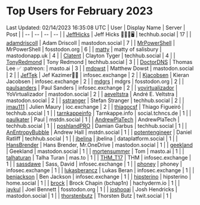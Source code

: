 # Top Users for February 2023
Last Updated: 02/14/2023 16:35:08 UTC
| User | Display Name | Server | Post |
| -- | -- | -- | -- |
| [JeffHicks](https://techhub.social/@JeffHicks) | Jeff Hicks 🐶🎼🍷🖥️ | techhub.social | 17 |
| [adamdriscoll](https://mastodon.social/@adamdriscoll) | Adam Driscoll | mastodon.social | 7 |
| [MrPowerShell](https://fosstodon.org/@MrPowerShell) | MrPowerShell | fosstodon.org | 6 |
| [matty](https://mastodonapp.uk/@matty) | matty of salisbury | mastodonapp.uk | 4 |
| [Clatent](https://techhub.social/@Clatent) | Clayton Tyger | techhub.social | 4 |
| [TonyRedmond](https://techhub.social/@TonyRedmond) | Tony Redmond | techhub.social | 3 |
| [DoctorDNS](https://masto.ai/@DoctorDNS) | Thomas Lee ✅ :patreon: | masto.ai | 3 |
| [mdowst](https://mastodon.social/@mdowst) | Matthew Dowst | mastodon.social | 2 |
| [JefTek](https://infosec.exchange/@JefTek) | Jef Kazimer😶‍🌫️ | infosec.exchange | 2 |
| [Kjacobsen](https://infosec.exchange/@Kjacobsen) | Kieran Jacobsen | infosec.exchange | 2 |
| [mdgrs](https://fosstodon.org/@mdgrs) | mdgrs | fosstodon.org | 2 |
| [paulsanders](https://infosec.exchange/@paulsanders) | Paul Sanders | infosec.exchange | 2 |
| [yovirtualizador](https://mastodon.social/@yovirtualizador) | YoVirtualizador | mastodon.social | 2 |
| [aeveltstra](https://mastodon.social/@aeveltstra) | André E. Veltstra | mastodon.social | 2 |
| [sstranger](https://techhub.social/@sstranger) | Stefan Stranger | techhub.social | 2 |
| [jmau111](https://ioc.exchange/@jmau111) | Julien Maury | ioc.exchange | 2 |
| [thiagocsf](https://techhub.social/@thiagocsf) | Thiago Figueiró | techhub.social | 1 |
| [tarnkappeinfo](https://social.tchncs.de/@tarnkappeinfo) | Tarnkappe.info | social.tchncs.de | 1 |
| [paulkater](https://mstdn.social/@paulkater) | Paul | mstdn.social | 1 |
| [AndrewPlaTech](https://techhub.social/@AndrewPlaTech) | AndrewPlaTech | techhub.social | 1 |
| [poshlandPRO](https://techhub.social/@poshlandPRO) | Damian Garbus | techhub.social | 1 |
| [AnEntropyBubble](https://mstdn.social/@AnEntropyBubble) | Andrew Hall | mstdn.social | 1 |
| [potentengineer](https://techhub.social/@potentengineer) | Daniel Ratliff | techhub.social | 1 |
| [jbelina](https://dataplatform.social/@jbelina) | jbelina | dataplatform.social | 1 |
| [HansBrender](https://mastodon.social/@HansBrender) | Hans Brender, Mr.OneDrive | mastodon.social | 1 |
| [geekland](https://mastodon.social/@geekland) | Geekland | mastodon.social | 1 |
| [mortensummer](https://masto.ai/@mortensummer) | Tom | masto.ai | 1 |
| [talhaturan](https://mas.to/@talhaturan) | Talha Turan | mas.to | 1 |
| [THM_T17](https://infosec.exchange/@THM_T17) | THM | infosec.exchange | 1 |
| [sassdawe](https://infosec.exchange/@sassdawe) | Sass, David | infosec.exchange | 1 |
| [phoney](https://infosec.exchange/@phoney) | phoney | infosec.exchange | 1 |
| [lukasberancz](https://infosec.exchange/@lukasberancz) | Lukas Beran | infosec.exchange | 1 |
| [benjackson](https://infosec.exchange/@benjackson) | Ben Jackson | infosec.exchange | 1 |
| [hipsterino](https://home.social/@hipsterino) | hipsterino | home.social | 1 |
| [brock](https://hachyderm.io/@brock) | Brock Chapin (bchap1n) | hachyderm.io | 1 |
| [jaykul](https://fosstodon.org/@jaykul) | Joel Bennett | fosstodon.org | 1 |
| [joshooaj](https://mastodon.social/@joshooaj) | Josh Hendricks | mastodon.social | 1 |
| [thorstenbutz](https://twit.social/@thorstenbutz) | Thorsten Butz | twit.social | 1 |
